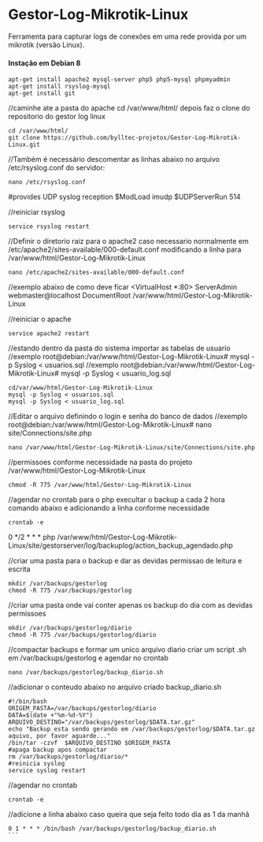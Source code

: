 # Gestor-Log-Mikrotik-Linux
Ferramenta para capturar logs de conexões em uma rede provida por um mikrotik (versão Linux).
#### Instação em Debian 8
```
apt-get install apache2 mysql-server php5 php5-mysql phpmyadmin
apt-get install rsyslog-mysql
apt-get install git
```
//caminhe ate a pasta do apache cd /var/www/html/ depois faz o clone do repositorio do gestor log linux
```
cd /var/www/html/
git clone https://github.com/bylltec-projetos/Gestor-Log-Mikrotik-Linux.git
```
//Também é necessário descomentar as linhas abaixo no arquivo /etc/rsyslog.conf do servidor:
```
nano /etc/rsyslog.conf
```
#provides UDP syslog reception
$ModLoad imudp
$UDPServerRun 514

//reiniciar rsyslog
```
service rsyslog restart 
```
//Definir o diretorio raiz para o apache2 caso necessario normalmente em /etc/apache2/sites-available/000-default.conf modificando a linha para /var/www/html/Gestor-Log-Mikrotik-Linux   
```
nano /etc/apache2/sites-available/000-default.conf
```
//exemplo abaixo de como deve ficar 
<VirtualHost *:80>
        ServerAdmin webmaster@localhost
        DocumentRoot /var/www/html/Gestor-Log-Mikrotik-Linux
</VirtualHost>

//reiniciar o apache
```
service apache2 restart
```
//estando dentro da pasta do sistema importar as tabelas de usuario
//exemplo root@debian:/var/www/html/Gestor-Log-Mikrotik-Linux# mysql -p Syslog < usuarios.sql 
//exemplo root@debian:/var/www/html/Gestor-Log-Mikrotik-Linux# mysql -p Syslog < usuario_log.sql 
```
cd/var/www/html/Gestor-Log-Mikrotik-Linux
mysql -p Syslog < usuarios.sql
mysql -p Syslog < usuario_log.sql
```
//Editar o arquivo definindo o login e senha do banco de dados
//exemplo root@debian:/var/www/html/Gestor-Log-Mikrotik-Linux# nano site/Connections/site.php
```
nano /var/www/html/Gestor-Log-Mikrotik-Linux/site/Connections/site.php
```
//permissoes conforme necessidade na pasta do projeto /var/www/html/Gestor-Log-Mikrotik-Linux
```
chmod -R 775 /var/www/html/Gestor-Log-Mikrotik-Linux
```
//agendar no crontab para o php execultar o backup a cada 2 hora comando abaixo e adicionando a linha conforme necessidade
```
crontab -e
```` 
0 */2 * * * php /var/www/html/Gestor-Log-Mikrotik-Linux/site/gestorserver/log/backuplog/action_backup_agendado.php

//criar uma pasta para o backup e dar as devidas permissao de leitura e escrita
```
mkdir /var/backups/gestorlog
chmod -R 775 /var/backups/gestorlog
```
//criar uma pasta onde vai conter apenas os backup do dia com as devidas permissoes 
```
mkdir /var/backups/gestorlog/diario
chmod -R 775 /var/backups/gestorlog/diario
```
//compactar backups e formar um unico arquivo diario criar um script .sh em /var/backups/gestorlog e agendar no crontab 
```
nano /var/backups/gestorlog/backup_diario.sh
```
//adicionar o conteudo abaixo no arquivo criado backup_diario.sh
```
#!/bin/bash
ORIGEM_PASTA=/var/backups/gestorlog/diario
DATA=$(date +"%m-%d-%Y")
ARQUIVO_DESTINO="/var/backups/gestorlog/$DATA.tar.gz"
echo "Backup esta sendo gerando em /var/backups/gestorlog/$DATA.tar.gz aquivo, por favor aguarde..."
/bin/tar -czvf  $ARQUIVO_DESTINO $ORIGEM_PASTA
#apaga backup apos compactar
rm /var/backups/gestorlog/diario/*
#reinicia syslog
service syslog restart
```
//agendar no crontab
```
crontab -e
```
//adicione a linha abaixo caso queira que seja feito todo dia as 1 da manhã
````
0 1 * * * /bin/bash /var/backups/gestorlog/backup_diario.sh
```

